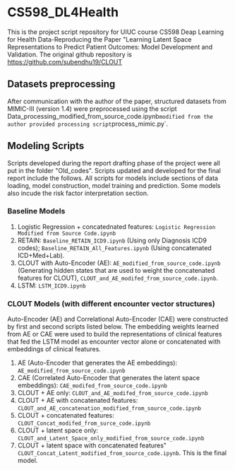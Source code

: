 # CS598_DL4Health
This is the project script repository for UIUC course CS598 Deap Learning for Health Data-Reproducing the Paper "Learning Latent Space Representations to Predict Patient Outcomes: Model Development and Validation. The original github repository is https://github.com/subendhu19/CLOUT

## Datasets preprocessing
After communication with the author of the paper, structured datasets from MIMIC-III (version 1.4) were preprocessed using the script Data_processing_modified_from_source_code.ipynb` modified from the author provided processing script `process_mimic.py`. 

## Modeling Scripts
Scripts developed during the report drafting phase of the project were all put in the folder "Old_codes". 
Scripts updated and developed for the final report include the follows. All scripts for models include sections of data loading, model construction, model training and prediction. Some models also incude the risk factor interpretation section.
    
### Baseline Models 
1. Logistic Regression + concatednated features: `Logistic Regression Modified from Source Code.ipynb` 
2. RETAIN: `Baseline_RETAIN_ICD9.ipynb` (Using only Diagnosis ICD9 codes); `Baseline_RETAIN_All_Features.ipynb` (Using concatenated ICD+Med+Lab).
3. CLOUT with Auto-Encoder (AE): `AE_modified_from_source_code.ipynb` (Generating hidden states that are used to weight the concatenated features for CLOUT), `CLOUT_and_AE_modifed_from_source_code.ipynb`. 
4. LSTM: `LSTM_ICD9.ipynb`

### CLOUT Models (with different encounter vector structures)
Auto-Encoder (AE) and Correlational Auto-Encoder (CAE) were constructed by first and second scripts listed below. The embedding weights learned from AE or CAE were used to build the representations of clinical features that fed the LSTM model as encounter vector alone or concatenated with embeddings of clinical features.  
1. AE (Auto-Encoder that generates the AE embeddings): `AE_modified_from_source_code.ipynb`
2. CAE (Correlated Auto-Encoder that generates the latent space embeddings): `CAE_modifed_from_source_code.ipynb`
3. CLOUT + AE only: `CLOUT_and_AE_modifed_from_source_code.ipynb`
3. CLOUT + AE with concatenated features: `CLOUT_and_AE_concatenation_modified_from_source_code.ipynb`
4. CLOUT + concatenated features: `CLOUT_Concat_modifed_from_surce_code.ipynb` 
5. CLOUT + latent space only: `CLOUT_and_Latent_Space_only_modified_from_source_code.ipynb`
6. CLOUT + latent space with concatenated features" `CLOUT_Concat_Latent_modified_from_source_code.ipynb`. This is the final model. 
    
